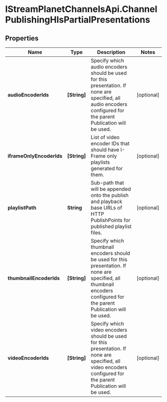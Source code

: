 # IStreamPlanetChannelsApi.ChannelPublishingHlsPartialPresentations

## Properties

Name | Type | Description | Notes
------------ | ------------- | ------------- | -------------
**audioEncoderIds** | **[String]** | Specify which audio encoders should be used for this presentation. If none are specified, all audio encoders configured for the parent Publication will be used. | [optional] 
**iframeOnlyEncoderIds** | **[String]** | List of video encoder IDs that should have I-Frame only playlists generated for them. | [optional] 
**playlistPath** | **String** | Sub-path that will be appended onto the publish and playback base URLs of HTTP PublishPoints for published playlist files. | [optional] 
**thumbnailEncoderIds** | **[String]** | Specify which thumbnail encoders should be used for this presentation. If none are specified, all thumbnail encoders configured for the parent Publication will be used. | [optional] 
**videoEncoderIds** | **[String]** | Specify which video encoders should be used for this presentation. If none are specified, all video encoders configured for the parent Publication will be used. | [optional] 


